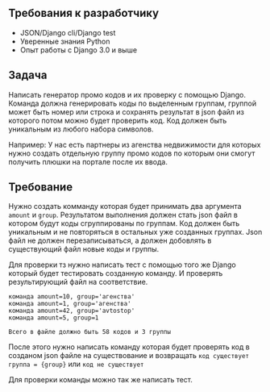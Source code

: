 Требования к разработчику
--------------------------------

- JSON/Django cli/Django test
- Уверенные знания Python
- Опыт работы с Django 3.0 и выше

Задача
--------
Написать генератор промо кодов и их проверку с помощью Django. Команда должна генерировать коды по выделенным группам, группой может быть номер или строка и сохранять результат в json файл из которого потом можно будет проверить код. Код должен быть уникальным из любого набора символов.

Например: У нас есть партнеры из агенства недвижимости для которых нужно создать отдельную группу промо кодов по которым они смогут получить плюшки на портале после их ввода.

Требование
-----------
Нужно создать комманду которая будет принимать два аргумента `amount` и `group`. Результатом выполнения должен стать json файл в котором будут коды сгруппированы по группам. Код должен быть уникальным и не повторяться в остальных уже созданных группах. Json файл не должен перезаписываться, а должен добовлять в существующий файл новые коды и группы.

Для проверки тз нужно написать тест с помощью того же Django который будет тестировать созданную команду. И проверять результирующий файл на соответствие.
```
команда amount=10, group='агенства'
команда amount=1, group='агенства'
команда amount=42, group='avtostop'
команда amount=5, group=1

Всего в файле должно быть 58 кодов и 3 группы
```

После этого нужно написать команду которая будет проверять код в созданом json файле на существование и возвращать `код существует группа = {group}` или `код не существует`

Для проверки команды можно так же написать тест.


